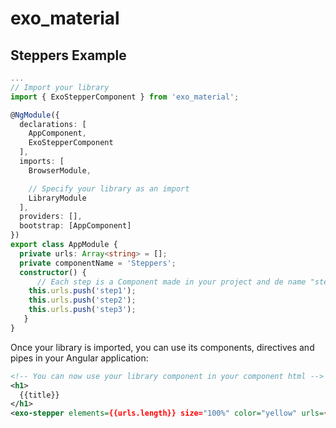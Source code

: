 # exo_material

## Steppers Example

```typescript
...
// Import your library
import { ExoStepperComponent } from 'exo_material';

@NgModule({
  declarations: [
    AppComponent,
    ExoStepperComponent
  ],
  imports: [
    BrowserModule,

    // Specify your library as an import
    LibraryModule
  ],
  providers: [],
  bootstrap: [AppComponent]
})
export class AppModule { 
  private urls: Array<string> = [];
  private componentName = 'Steppers';
  constructor() {
      // Each step is a Component made in your project and de name "step1" is a route to this component 
    this.urls.push('step1');
    this.urls.push('step2');
    this.urls.push('step3');
   }
}
```

Once your library is imported, you can use its components, directives and pipes in your Angular application:

```xml
<!-- You can now use your library component in your component html -->
<h1>
  {{title}}
</h1>
<exo-stepper elements={{urls.length}} size="100%" color="yellow" urls={{urls}}></exo-stepper>
```